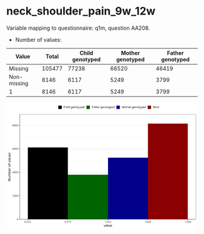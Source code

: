 # neck_shoulder_pain_9w_12w
Variable mapping to questionnaire: q1m, question AA208.
- Number of values:

| Value | Total | Child genotyped | Mother genotyped | Father genotyped |
| ----- | ----- | --------------- | ---------------- | ---------------- |
| Missing | 105477 | 77238 | 66520 | 46419 |
| Non-missing | 8146 | 6117 | 5249 | 3799 |
| 1 | 8146 | 6117 | 5249 | 3799 |



![](neck_shoulder_pain_9w_12w_n.png)



